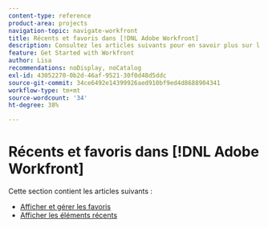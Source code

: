 ```yaml
---
content-type: reference
product-area: projects
navigation-topic: navigate-workfront
title: Récents et favoris dans [!DNL Adobe Workfront]
description: Consultez les articles suivants pour en savoir plus sur l’utilisation des favoris et des récents dans Workfront.
feature: Get Started with Workfront
author: Lisa
recommendations: noDisplay, noCatalog
exl-id: 43052270-0b2d-46af-9521-30f0d48d5ddc
source-git-commit: 34ce6492e14399926aed910bf9ed4d8688904341
workflow-type: tm+mt
source-wordcount: '34'
ht-degree: 38%

---
```


# Récents et favoris dans [!DNL Adobe Workfront]

Cette section contient les articles suivants :

* [Afficher et gérer les favoris](../../../workfront-basics/navigate-workfront/recent-and-favorites/view-and-manage-favorites.md)
* [Afficher les éléments récents](../../../workfront-basics/navigate-workfront/recent-and-favorites/view-recent-items.md)
